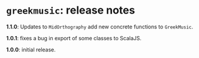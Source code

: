 # `greekmusic`: release notes


**1.1.0**: Updates to `MidOrthography` add new concrete functions to `GreekMusic`.

**1.0.1**:  fixes a bug in export of some classes to ScalaJS.

**1.0.0**:  initial release.
